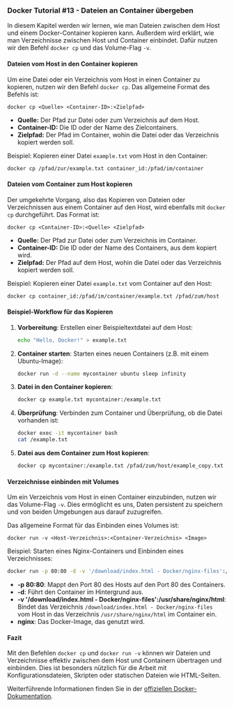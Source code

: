 ### Docker Tutorial #13 - Dateien an Container übergeben

In diesem Kapitel werden wir lernen, wie man Dateien zwischen dem Host und einem Docker-Container kopieren kann. Außerdem wird erklärt, wie man Verzeichnisse zwischen Host und Container einbindet. Dafür nutzen wir den Befehl `docker cp` und das Volume-Flag `-v`.

#### Dateien vom Host in den Container kopieren

Um eine Datei oder ein Verzeichnis vom Host in einen Container zu kopieren, nutzen wir den Befehl `docker cp`. Das allgemeine Format des Befehls ist:

```
docker cp <Quelle> <Container-ID>:<Zielpfad>
```

- **Quelle:** Der Pfad zur Datei oder zum Verzeichnis auf dem Host.
- **Container-ID:** Die ID oder der Name des Zielcontainers.
- **Zielpfad:** Der Pfad im Container, wohin die Datei oder das Verzeichnis kopiert werden soll.

Beispiel: Kopieren einer Datei `example.txt` vom Host in den Container:

```sh
docker cp /pfad/zur/example.txt container_id:/pfad/im/container
```

#### Dateien vom Container zum Host kopieren

Der umgekehrte Vorgang, also das Kopieren von Dateien oder Verzeichnissen aus einem Container auf den Host, wird ebenfalls mit `docker cp` durchgeführt. Das Format ist:

```
docker cp <Container-ID>:<Quelle> <Zielpfad>
```

- **Quelle:** Der Pfad zur Datei oder zum Verzeichnis im Container.
- **Container-ID:** Die ID oder der Name des Containers, aus dem kopiert wird.
- **Zielpfad:** Der Pfad auf dem Host, wohin die Datei oder das Verzeichnis kopiert werden soll.

Beispiel: Kopieren einer Datei `example.txt` vom Container auf den Host:

```sh
docker cp container_id:/pfad/im/container/example.txt /pfad/zum/host
```

#### Beispiel-Workflow für das Kopieren

1. **Vorbereitung**: Erstellen einer Beispieltextdatei auf dem Host:
   
   ```sh
   echo "Hello, Docker!" > example.txt
   ```

2. **Container starten**: Starten eines neuen Containers (z.B. mit einem Ubuntu-Image):

   ```sh
   docker run -d --name mycontainer ubuntu sleep infinity
   ```

3. **Datei in den Container kopieren**:

   ```sh
   docker cp example.txt mycontainer:/example.txt
   ```

4. **Überprüfung**: Verbinden zum Container und Überprüfung, ob die Datei vorhanden ist:

   ```sh
   docker exec -it mycontainer bash
   cat /example.txt
   ```

5. **Datei aus dem Container zum Host kopieren**:

   ```sh
   docker cp mycontainer:/example.txt /pfad/zum/host/example_copy.txt
   ```

#### Verzeichnisse einbinden mit Volumes

Um ein Verzeichnis vom Host in einen Container einzubinden, nutzen wir das Volume-Flag `-v`. Dies ermöglicht es uns, Daten persistent zu speichern und von beiden Umgebungen aus darauf zuzugreifen.

Das allgemeine Format für das Einbinden eines Volumes ist:

```
docker run -v <Host-Verzeichnis>:<Container-Verzeichnis> <Image>
```

Beispiel: Starten eines Nginx-Containers und Einbinden eines Verzeichnisses:

```sh
docker run -p 80:80 -d -v '/download/index.html - Docker/nginx-files':/usr/share/nginx/html nginx
```

- **-p 80:80**: Mappt den Port 80 des Hosts auf den Port 80 des Containers.
- **-d**: Führt den Container im Hintergrund aus.
- **-v '/download/index.html - Docker/nginx-files':/usr/share/nginx/html**: Bindet das Verzeichnis `/download/index.html - Docker/nginx-files` vom Host in das Verzeichnis `/usr/share/nginx/html` im Container ein.
- **nginx**: Das Docker-Image, das genutzt wird.

#### Fazit

Mit den Befehlen `docker cp` und `docker run -v` können wir Dateien und Verzeichnisse effektiv zwischen dem Host und Containern übertragen und einbinden. Dies ist besonders nützlich für die Arbeit mit Konfigurationsdateien, Skripten oder statischen Dateien wie HTML-Seiten.

Weiterführende Informationen finden Sie in der [offiziellen Docker-Dokumentation](https://docs.docker.com/engine/reference/commandline/cp/).